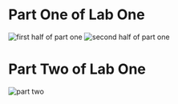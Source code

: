 # Part One of Lab One
![first half of part one](c:/Users/akhil/OneDrive/Desktop/CSE110_Lab1/images/part%201a.png)
![second half of part one](c:/Users/akhil/OneDrive/Desktop/CSE110_Lab1/images/part%201b.png)

# Part Two of Lab One
![part two](c:/Users/akhil/OneDrive/Desktop/CSE110_Lab1/images/Part%202.png)